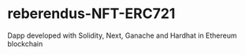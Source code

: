 # reberendus-NFT-ERC721
Dapp developed with Solidity, Next, Ganache and Hardhat in Ethereum blockchain

